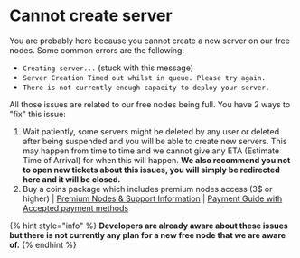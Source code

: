 # Cannot create server

You are probably here because you cannot create a new server on our free nodes. Some common errors are the following:

* `Creating server...` (stuck with this message)
* `Server Creation Timed out whilst in queue. Please try again.`
* `There is not currently enough capacity to deploy your server.`

All those issues are related to our free nodes being full. You have 2 ways to "fix" this issue:

1. Wait patiently, some servers might be deleted by any user or deleted after being suspended and you will be able to create new servers. This may happen from time to time and we cannot give any ETA (Estimate Time of Arrival) for when this will happen. **We also recommend you not to open new tickets about this issues, you will simply be redirected here and it will be closed.**
2. Buy a coins package which includes premium nodes access (3$ or higher) | [Premium Nodes & Support Information](../faq/premium-nodes-and-support.md) | [Payment Guide with Accepted payment methods](https://discord.com/channels/884145104401608735/1348062654928912506)



{% hint style="info" %}
**Developers are already aware about these issues but there is not currently any plan for a new free node that we are aware of.**
{% endhint %}

